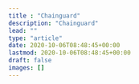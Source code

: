 ```yaml
---
title : "Chainguard"
description: "Chainguard"
lead: ""
type: "article"
date: 2020-10-06T08:48:45+00:00
lastmod: 2020-10-06T08:48:45+00:00
draft: false
images: []
---
```

